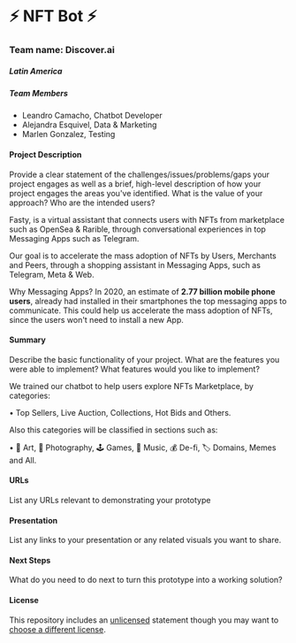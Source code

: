 

# ⚡ NFT Bot ⚡
### Team name: Discover.ai

##### Latin America

##### Team Members
- Leandro Camacho, Chatbot Developer
- Alejandra Esquivel, Data & Marketing
- Marlen Gonzalez, Testing

#### Project Description
Provide a clear statement of the challenges/issues/problems/gaps your project engages as well as a brief, high-level description of how your project engages the areas you've identified. What is the value of your approach? Who are the intended users?

Fasty, is a virtual assistant that connects users with NFTs from marketplace such as OpenSea & Rarible, through conversational experiences in top Messaging Apps such as Telegram.

Our goal is to accelerate the mass adoption of NFTs by Users, Merchants and Peers, through a shopping assistant in Messaging Apps, such as Telegram, Meta & Web.

Why Messaging Apps? In 2020, an estimate of **2.77 billion mobile phone users**, already had installed in their smartphones the top messaging apps to communicate. This could help us accelerate the mass adoption of NFTs, since the users won't need to install a new App.


#### Summary
Describe the basic functionality of your project. What are the features you were able to implement? What features would you like to implement?

We trained our chatbot to help users explore NFTs Marketplace, by categories:

• Top Sellers, Live Auction, Collections, Hot Bids and Others.

Also this categories will be classified in sections such as:

• 🌈 Art, 📸 Photography, 🕹️ Games, 🎵 Music, 💰 De-fi, 🏷️ Domains, Memes and All.

#### URLs
List any URLs relevant to demonstrating your prototype

#### Presentation
List any links to your presentation or any related visuals you want to share.

#### Next Steps
What do you need to do next to turn this prototype into a working solution?

#### License
This repository includes an [unlicensed](http://unlicense.org/) statement though you may want to [choose a different license](https://choosealicense.com/).
